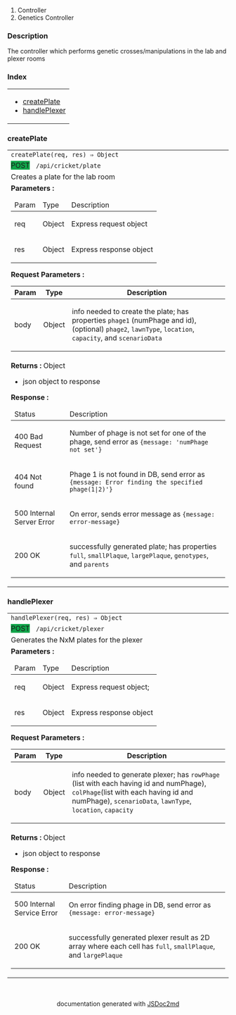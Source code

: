   <ol class="breadcrumb">
    <li>Controller</li>
  <li>Genetics Controller</li>
</ol>
  <p class="comment">
    <h3>Description</h3>
  </p>
  <p class="comment">
    The controller which performs genetic crosses/manipulations in
the lab and plexer rooms
  </p>
<section>
  <h3 id="index">Index</h3>
  <table class="table table-sm table-bordered index-table">
    <tbody>
      <tr>
        <td class="col-md-4">
          <ul class="index-list">
<li>
                <a href="#module_Genetics Controller.createPlate">createPlate</a>
              </li>
<li>
                <a href="#module_Genetics Controller.handlePlexer">handlePlexer</a>
              </li>
          </ul>
        </td>
      </tr>
    </tbody>
  </table>
</section>
      <section>
  <a name="module_Genetics Controller.createPlate"></a>
<h3 id=createPlate>createPlate</h3>
<table class="table table-sm table-bordered">
  <tbody>
    <tr>
      <td class="col-md-4"><code>createPlate(req, res) ⇒ Object</code></td>
    </tr>
<tr>
        <td class="col-md-4"><span class="modifier" style="background:#10a54a;margin-right:10px;">POST</span>
<code>/api/cricket/plate</code>
</td>
      </tr>
<tr>
        <td class="col-md-4"><div class="io-description">Creates a plate for the lab room</div></td>
      </tr>
<tr>
      <td class="col-md-4">
<div class="io-description">
        <b>Parameters :</b> <table class="params">
<thead>
  <tr>
<td>Param</td>
<td>Type</td>
<td>Description</td>
</tr>
</thead>
<tbody>
<tr>
    <td>req</td><td>Object</td><td><p>Express request object</p>
</td>
  </tr><tr>
    <td>res</td><td>Object</td><td><p>Express response object</p>
</td>
  </tr></tbody>
</table>
</div>
<div class="io-description">
        <b>Request Parameters :</b> <table class="table table-condensed">
  <thead>
    <tr>
        <th>Param</th>
        <th>Type</th>
        <th>Description</th>
    </tr>
  </thead>
  <tbody>
<tr>
      <td>body</td><td>Object</td><td><p>info needed to create the plate; has properties <code>phage1</code> (numPhage and id), (optional) <code>phage2</code>, <code>lawnType</code>, <code>location</code>, <code>capacity</code>, and <code>scenarioData</code></p>
</td>
      </tr>  </tbody>
</table>

</div>
</td>
      </tr>
<tr>
      <td class="col-md-4">
<div class="io-description"><b>Returns : </b> Object    <div class="io-description">
    <ul>
<li>json object to response</li>
</ul>
</div>
</div>
<div class="io-description"><b>Response :</b><table class="params">
  <thead>
    <tr>
      <td>Status</td><td>Description</td>
    </tr>
  </thead>
  <tbody>
<tr>
    <td>400 Bad Request</td><td><p>Number of phage is not set for one of the phage, send error as <code>{message: &#39;numPhage not set&#39;}</code></p>
</td>
    </tr><tr>
    <td>404 Not found</td><td><p>Phage 1 is not found in DB, send error as <code>{message: Error finding the specified phage(1|2)&#39;}</code></p>
</td>
    </tr><tr>
    <td>500 Internal Server Error</td><td><p>On error, sends error message as <code>{message: error-message}</code></p>
</td>
    </tr><tr>
    <td>200 OK</td><td><p>successfully generated plate; has properties <code>full</code>, <code>smallPlaque</code>, <code>largePlaque</code>, <code>genotypes</code>, and <code>parents</code></p>
</td>
    </tr>  </tbody>
</table>

</div>
</td>
    </tr>
</tbody>
  </table>
</section>
      <section>
  <a name="module_Genetics Controller.handlePlexer"></a>
<h3 id=handlePlexer>handlePlexer</h3>
<table class="table table-sm table-bordered">
  <tbody>
    <tr>
      <td class="col-md-4"><code>handlePlexer(req, res) ⇒ Object</code></td>
    </tr>
<tr>
        <td class="col-md-4"><span class="modifier" style="background:#10a54a;margin-right:10px;">POST</span>
<code>/api/cricket/plexer</code>
</td>
      </tr>
<tr>
        <td class="col-md-4"><div class="io-description">Generates the NxM plates for the plexer</div></td>
      </tr>
<tr>
      <td class="col-md-4">
<div class="io-description">
        <b>Parameters :</b> <table class="params">
<thead>
  <tr>
<td>Param</td>
<td>Type</td>
<td>Description</td>
</tr>
</thead>
<tbody>
<tr>
    <td>req</td><td>Object</td><td><p>Express request object;</p>
</td>
  </tr><tr>
    <td>res</td><td>Object</td><td><p>Express response object</p>
</td>
  </tr></tbody>
</table>
</div>
<div class="io-description">
        <b>Request Parameters :</b> <table class="table table-condensed">
  <thead>
    <tr>
        <th>Param</th>
        <th>Type</th>
        <th>Description</th>
    </tr>
  </thead>
  <tbody>
<tr>
      <td>body</td><td>Object</td><td><p>info needed to generate plexer;
has <code>rowPhage</code> (list with each having id and numPhage),
<code>colPhage</code>(list with each having id and numPhage),
<code>scenarioData</code>, <code>lawnType</code>, <code>location</code>, <code>capacity</code></p>
</td>
      </tr>  </tbody>
</table>

</div>
</td>
      </tr>
<tr>
      <td class="col-md-4">
<div class="io-description"><b>Returns : </b> Object    <div class="io-description">
    <ul>
<li>json object to response</li>
</ul>
</div>
</div>
<div class="io-description"><b>Response :</b><table class="params">
  <thead>
    <tr>
      <td>Status</td><td>Description</td>
    </tr>
  </thead>
  <tbody>
<tr>
    <td>500 Internal Service Error</td><td><p>On error finding phage in DB, send error as <code>{message: error-message}</code></p>
</td>
    </tr><tr>
    <td>200 OK</td><td><p>successfully generated plexer result as 2D array where each cell has <code>full</code>, <code>smallPlaque</code>, and <code>largePlaque</code></p>
</td>
    </tr>  </tbody>
</table>

</div>
</td>
    </tr>
</tbody>
  </table>
</section>
<section style="margin-top:50px;text-align:center;">
documentation generated with <a href="https://github.com/jsdoc2md/jsdoc-to-markdown/">JSDoc2md</a>
</section>